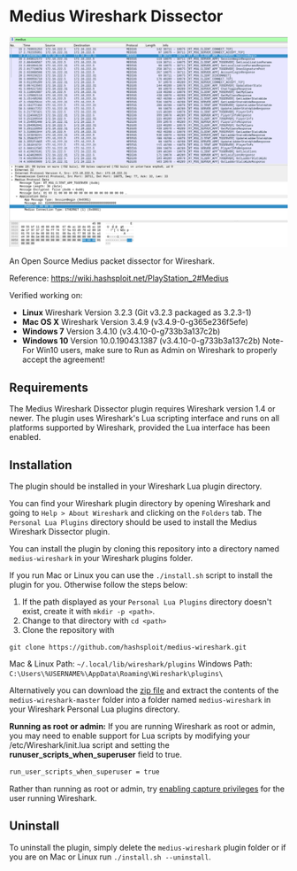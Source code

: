 # Medius Wireshark Dissector

![Medius Wireshark Dissector](screenshot.png)

An Open Source Medius packet dissector for Wireshark.

Reference: https://wiki.hashsploit.net/PlayStation_2#Medius

Verified working on:

- **Linux** Wireshark Version 3.2.3 (Git v3.2.3 packaged as 3.2.3-1)
- **Mac OS X** Wireshark Version 3.4.9 (v3.4.9-0-g365e236f5efe)
- **Windows 7** Version 3.4.10 (v3.4.10-0-g733b3a137c2b)
- **Windows 10** Version 10.0.19043.1387 (v3.4.10-0-g733b3a137c2b)
Note- For Win10 users, make sure to Run as Admin on Wireshark to properly accept the agreement!

## Requirements

The Medius Wireshark Dissector plugin requires Wireshark version 1.4 or newer. The 
plugin uses Wireshark's Lua scripting interface and runs on all 
platforms supported by Wireshark, provided the Lua interface has been 
enabled.

## Installation

The plugin should be installed in your Wireshark Lua plugin directory.

You can find your Wireshark plugin directory by opening Wireshark and
going to `Help > About Wireshark` and clicking on the `Folders` tab. 
The `Personal Lua Plugins` directory should be used to install the
Medius Wireshark Dissector plugin.

You can install the plugin by cloning this repository into a directory named `medius-wireshark` in your Wireshark plugins
folder.

If you run Mac or Linux you can use the `./install.sh` script to install the plugin for you.
Otherwise follow the steps below:

1. If the path displayed as your `Personal Lua Plugins` directory doesn't
exist, create it with `mkdir -p <path>`.
2. Change to that directory with `cd <path>`
3. Clone the repository with
```
git clone https://github.com/hashsploit/medius-wireshark.git
```

Mac & Linux Path: `~/.local/lib/wireshark/plugins`
Windows Path: `C:\Users\%USERNAME%\AppData\Roaming\Wireshark\plugins\`

Alternatively you can download the [zip file](https://github.com/hashsploit/medius-wireshark/archive/master.zip)
and extract the contents of the `medius-wireshark-master` folder into a folder
named `medius-wireshark` in your Wireshark Personal Lua plugins directory.

**Running as root or admin:** If you are running Wireshark as root or 
admin, you may need to enable support for Lua scripts by modifying your 
/etc/Wireshark/init.lua script and setting the 
**runuser_scripts_when_superuser** field to true.

```bash
run_user_scripts_when_superuser = true
```

Rather than running as root or admin, try 
[enabling capture privileges](http://wiki.wireshark.org/CaptureSetup/CapturePrivileges)
for the user running Wireshark.

## Uninstall

To uninstall the plugin, simply delete the `medius-wireshark` plugin folder or if you are on Mac or Linux run `./install.sh --uninstall`.

